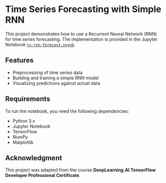 # Time Series Forecasting with Simple RNN

This project demonstrates how to use a Recurrent Neural Network (RNN) for time series forecasting. The implementation is provided in the Jupyter Notebook [`ts-rnn-forecast.ipynb`](ts-rnn-forecast.ipynb).

## Features

- Preprocessing of time series data
- Building and training a simple RNN model
- Visualizing predictions against actual data

## Requirements

To run the notebook, you need the following dependencies:

- Python 3.x
- Jupyter Notebook
- TensorFlow
- NumPy
- Matplotlib


## Acknowledgment

This project was adapted from the course **DeepLearning.AI TensorFlow Developer Professional Certificate**.